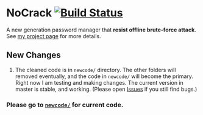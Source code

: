 # NoCrack  [![Build Status](https://travis-ci.org/rchatterjee/nocrack.svg?branch=master)](https://travis-ci.org/rchatterjee/nocrack)
A new generation password manager that __resist offline brute-force attack__. 
See [my project page](https://www.cs.cornell.edu/~rahul/projects/NoCrack.html) for more details.

## New Changes
1. The cleaned code is in `newcode/` directory. The other folders will removed
   eventually, and the code in `newcode/` will become the primary. Right now I
   am testing and making changes. The current version in master is stable, and
   working. (Please open [Issues](https://github.com/rchatterjee/nocrack/issues)
   if you still find bugs.)

### Please go to [`newcode/`](./newcode) for current code.



